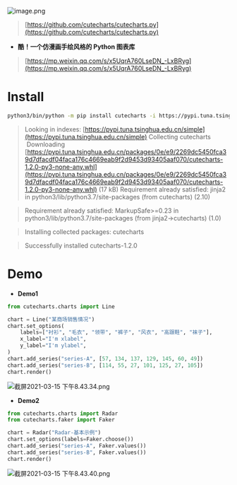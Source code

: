 ![image.png](https://cdn.nlark.com/yuque/0/2021/png/2666308/1615811662541-88c6a049-3b55-4b35-ae7b-b4bacccfb6c3.png#align=left&display=inline&height=95&margin=%5Bobject%20Object%5D&name=image.png&originHeight=190&originWidth=800&size=20761&status=done&style=none&width=400)
> [https://github.com/cutecharts/cutecharts.py](https://github.com/cutecharts/cutecharts.py)

- **酷！一个仿漫画手绘风格的 Python 图表库**
> [https://mp.weixin.qq.com/s/x5UqrA760LseDN_-LxBRyg](https://mp.weixin.qq.com/s/x5UqrA760LseDN_-LxBRyg)

# Install
```bash
python3/bin/python -m pip install cutecharts -i https://pypi.tuna.tsinghua.edu.cn/simple
```
> Looking in indexes: [https://pypi.tuna.tsinghua.edu.cn/simple](https://pypi.tuna.tsinghua.edu.cn/simple)
> Collecting cutecharts
>   Downloading [https://pypi.tuna.tsinghua.edu.cn/packages/0e/e9/2269dc5450fca39d7dfacdf04faca176c4669eab9f2d9453d93405aaf070/cutecharts-1.2.0-py3-none-any.whl](https://pypi.tuna.tsinghua.edu.cn/packages/0e/e9/2269dc5450fca39d7dfacdf04faca176c4669eab9f2d9453d93405aaf070/cutecharts-1.2.0-py3-none-any.whl) (17 kB)
> Requirement already satisfied: jinja2 in python3/lib/python3.7/site-packages (from cutecharts) (2.10)

> Requirement already satisfied: MarkupSafe>=0.23 in python3/lib/python3.7/site-packages (from jinja2->cutecharts) (1.0)

> Installing collected packages: cutecharts

> Successfully installed cutecharts-1.2.0

# Demo

- **Demo1**
```python
from cutecharts.charts import Line

chart = Line("某商场销售情况")
chart.set_options(
    labels=["衬衫", "毛衣", "领带", "裤子", "风衣", "高跟鞋", "袜子"],
    x_label="I'm xlabel",
    y_label="I'm ylabel",
)
chart.add_series("series-A", [57, 134, 137, 129, 145, 60, 49])
chart.add_series("series-B", [114, 55, 27, 101, 125, 27, 105])
chart.render()

```
![截屏2021-03-15 下午8.43.34.png](https://cdn.nlark.com/yuque/0/2021/png/2666308/1615812377046-e2e14c78-3b2c-4553-ac4f-5e2b65b64502.png#align=left&display=inline&height=454&margin=%5Bobject%20Object%5D&name=%E6%88%AA%E5%B1%8F2021-03-15%20%E4%B8%8B%E5%8D%888.43.34.png&originHeight=1448&originWidth=1912&size=558094&status=done&style=none&width=600)

- **Demo2**
```python
from cutecharts.charts import Radar
from cutecharts.faker import Faker

chart = Radar("Radar-基本示例")
chart.set_options(labels=Faker.choose())
chart.add_series("series-A", Faker.values())
chart.add_series("series-B", Faker.values())
chart.render()

```
![截屏2021-03-15 下午8.43.40.png](https://cdn.nlark.com/yuque/0/2021/png/2666308/1615812394802-2388e267-b80e-49f6-bdda-610426239715.png#align=left&display=inline&height=454&margin=%5Bobject%20Object%5D&name=%E6%88%AA%E5%B1%8F2021-03-15%20%E4%B8%8B%E5%8D%888.43.40.png&originHeight=1448&originWidth=1912&size=563454&status=done&style=none&width=600)


